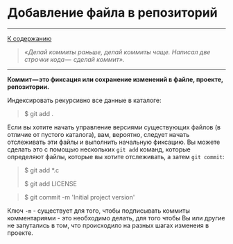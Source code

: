 # Добавление файла в репозиторий
---

[К cодержанию](Содержание.md)

> *«Делай коммиты  раньше, делай коммиты чаще. Написал две строчки кода —  сделай коммит».*
---
**Коммит — это фиксация или сохранение изменений в файле, проекте, репозитории.**

Индексировать рекурсивно все данные в каталоге: 

>  $ git add .
>
Если вы хотите начать управление версиями существующих файлов (в отличие от пустого каталога), вам, вероятно, следует начать отслеживать эти файлы и выполнить начальную фиксацию. Вы можете сделать это с помощью нескольких `git add` команд, которые определяют файлы, которые вы хотите отслеживать, а затем `git commit`:
> $ git add *.c
>
> $ git add LICENSE

> $ git commit -m 'Initial project version'

Ключ `-m` - существует для того, чтобы подписывать коммиты комментариями - это необходимо делать, для того чтобы Вы или другие не запутались в том, что происходило на разных шагах изменеия в проекте.
